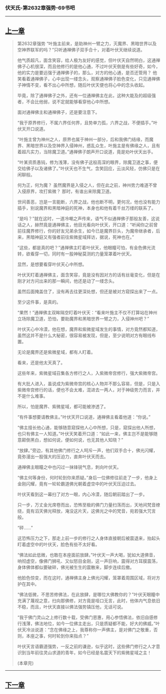 ### 伏天氏-第2632章强势-69书吧

--------
[上一章](./31f796220e79b53c2cf0a1ae89b87874.md)
--------


>
>
>
>第2632章强势
>“叶施主前来，是助神州一臂之力，灭魔界、黑暗世界以及空神界联军的吗？”只听通禅佛子双手合十，对着叶伏天继续说道。
>
>他气质超凡，面含笑容，给人极为友好的感觉，但叶伏天自然明白，这通禅佛子心机很深，而且他修行的是他心通，不过叶伏天倒是有些好奇，如今，他的实力是要远强于通禅佛子的，那么，对方的他心通，是否还管用？
>他笑看着通禅佛子，心中出现一缕念头，观察通禅佛子脸色变化，只见通禅佛子神情不变，看不出心中所想，随后叶伏天便也将心中的念头收起。
>
>毕竟，除了通禅佛子之外，还有一位通禅佛主在此，这种大能及的超级强者，不会比他弱，说不定就能够看穿他心中所想。
>
>面对通禅佛主和通禅佛子，还是要注意下。
>
>“我于原界修行，不属六界任何界，且势单力孤，六界之战，不便插手。”叶伏天开口说道。
>
>“叶施主曾为神州之人，原界也属于神州一部分，后和我佛门结缘，而魔界、黑暗世界以及空神界入侵神州，惑乱众生，叶施主是有佛缘之人，且有着超凡实力，当除魔卫道。”通禅佛子朗声开口说道，竟是劝叶伏天出手。
>
>“叶某资质愚钝，修为浅薄，没有佛子这般高深的眼界，除魔卫道之事，便交给佛子以及诸佛了。”叶伏天也不生气，含笑回应，云淡风轻，仿佛只是在闲聊般。
>
>何为正，何为魔？
>虽然魔界是入侵之人，但在此之前，神州势力难道不曾入侵原界，攻打紫微？
>那时，有谁出来除魔卫道。
>
>世间善恶，岂是一言能断，六界之战，他也断不明，更何况，他也没有能力插手，别说魔界和黑暗神庭的死神，本身也和他有着千丝万缕的联系了。
>
>“是吗？”就在这时，一道冷嘲之声传来，语气不似通禅佛子那般友善，这说话之人，赫然竟是通禅佛主，他目光看向叶伏天，开口道：“听闻你之前曾前往魔界修行，你的好友兄弟余生，如今已是魔界巨头，为魔帝继承者，后来，黑暗神庭又有强者前往紫微星域拜访，据说，死神也在。”
>
>“这些，都是真的吧？”通禅佛主盯着叶伏天，他眼瞳可怕，有金色佛光流转，欲看穿一切，同时有一股神秘莫测的力量笼罩着叶伏天。
>
>显然，是想要看穿叶伏天心中所想。
>
>叶伏天盯着通禅佛主，面含笑容，竟是没有因对方的话有丝毫变化，但是在刚才对方问出来的那一瞬间，他还是动了一缕念头。
>
>虽然后面掩盖住了，没有再去往更深处想，但还是被对方窥探出来了一点。
>
>至少这件事，是真的。
>
>“果然！”通禅佛主双眸隔空盯着叶伏天：“看来叶施主不仅不打算站在神州立场除魔卫道，恐怕，要助魔界和黑暗世界一臂之力，入侵神州吧？”
>
>叶伏天心中冷漠，他在想，魔界和紫微星域发生的事情，对方竟然都知道，虽然这并不是什么大秘密，很容易被发现，但是，至少说明对方有眼线布置。
>
>无论是魔界还是紫微星域，都有人盯着。
>
>看来，还是他太天真了。
>
>这些年来，紫微星域召集各方修行之人，入紫微帝宫修行，强大紫微帝宫。
>
>有大批人进入，虽说成为紫微帝宫的核心人物并不那么容易，但是，只是入紫微帝宫修行的话，便也不会太难，混进去一两人，对于神级势力而言，并不是什么难事。
>
>所以，怕是魔界、紫微星域，都可能被渗透了。
>
>“有件事想要请教佛主。”叶伏天开口说道，通禅佛主看着他道：“你说。”
>
>“佛主擅长他心通，能够随意窥探他人心中所想，只是，窥探出他人所想，也只有佛主一人知道。”叶伏天笑着开口道：“如此一来，佛主岂不是能够随意颠倒黑白，想如何说，便如何说，也无其他人知晓？”
>
>“放肆。”旁边，有其他佛门修行之人呵斥一声，他们双手合十，佛光闪耀，竟弥漫出一股强大的压迫力，直奔叶伏天而去。
>
>通禅佛主眼瞳之中也闪过一抹锋锐气息，刺向叶伏天。
>
>“佛主何等身份，何时轮到你来质疑。”身后一位佛修往前走了一步，他身上金刚闪耀，竟有一轮轮霸道佛光朝着虚空中的叶伏天压迫过去。
>
>叶伏天看到这一幕扫了对方一眼，内心冷漠，随后朝前踏出了一步。
>
>只一步，万丈金光席卷而出，恐怖至极的佛门力量扫荡而出，天地间梵音缭绕，竟有滔天佛光释放，淹没这片天，这佛光之中的梵音，宛若强大咒言般。
>
>“砰……”
>
>这恐怖压力之下，那走上前一步的修行之人身体直接朝后被震退来，抬起头盯着虚空中的叶伏天，脸色有些不太好看。
>
>“佛法如此低微，也敢在本座面前放肆。”叶伏天一声大喝，犹如大道佛音，响彻虚空，像佛门狮吼、又似怒目金刚，这一声巨响，震得对方耳膜震荡，身体佛体都似要破碎，佛光被生生的震散来，脚步连续后撤。
>
>他脸色惊变，而在这时，通禅佛主身上佛光闪耀，笼罩着周围区域，将对方护在其中。
>
>“佛法低微，不思苦修佛法，在此放肆，是哪位大佛教你的？”叶伏天眼瞳中充满了蔑视之意，扫向那佛修，对方竟是哑口无言，此时，他体内气息依旧不稳，而且，叶伏天直接以佛法强势镇压他，无话可说。
>
>“我于佛门灵山之上修行数十载，受佛门恩惠，用心参悟佛法，依旧自感修行浅薄，佛法地位，如今一位佛主走出，只是质疑都不能，好大的佛威。”叶伏天冷淡说道：“念在佛缘之上，我尊称你一声佛主，是对佛门之敬重，否则，本座之事，何时轮到你来指点？”
>
>叶伏天言语霸道强势，一反之前的谦逊，似乎这时，这些佛门修行之人才意识到当年前往灵山求道的青年，如今已经是名震天下的紫微星域之主！
>
>(本章完)
>
>

--------
[下一章](./400e1d86c626cbd79c453fe36bedfb21.md)
--------
